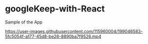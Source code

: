 # googleKeep-with-React 
Sample of the App

https://user-images.githubusercontent.com/115960004/199046583-5fc5054f-a177-45d8-be26-8890ba7f9526.mp4


